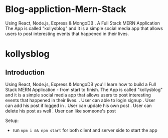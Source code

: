 # Blog-appliction-Mern-Stack
 Using React, Node.js, Express &amp; MongoDB . A Full Stack MERN Application  The App is called "kollysblog" and it is a simple social media app that allows users to post interesting events that happened in their lives.
# kollysblog



## Introduction

Using React, Node.js, Express & MongoDB you'll learn how to build a Full Stack MERN Application - from start to finish. The App is called "kollysblog" and it is a simple social media app that allows users to post interesting events that happened in their lives.
. User can able to login signup
. User can add his post if logged in
. User can update his own post
. User can delete his post as well
. User can like someone's post 




Setup:
- run ```npm i && npm start``` for both client and server side to start the app
